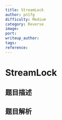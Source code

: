 ```yaml
---
title: StreamLock
author: pn1fg
difficulty: Medium
category: Reverse
image:
port:
writeup_author:
tags:
reference:
---
```


# StreamLock

## 题目描述

<description>

## 题目解析

<analysis>
